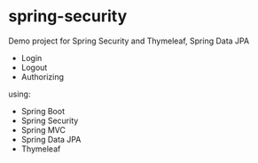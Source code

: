 # spring-security
Demo project for Spring Security and Thymeleaf, Spring Data JPA

- Login
- Logout
- Authorizing

using:

- Spring Boot
- Spring Security
- Spring MVC
- Spring Data JPA
- Thymeleaf
